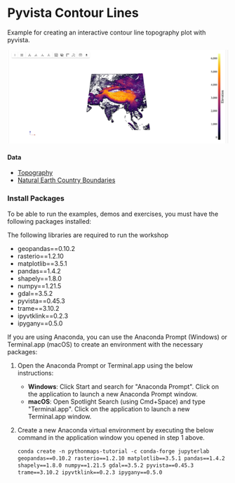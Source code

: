 # Pyvista Contour Lines

Example for creating an interactive contour line topography plot with pyvista. 


![alt text](https://github.com/symmy596/PythonMaps/blob/main/pyvista_contour_lines/resources/output.png) 


#### Data

- [Topography](https://www.ngdc.noaa.gov/mgg/global/relief/ETOPO1/data/bedrock/grid_registered/georeferenced_tiff/)
- [Natural Earth Country Boundaries](https://github.com/nvkelso/natural-earth-vector/blob/master/10m_cultural/ne_10m_admin_0_countries.shps)


### Install Packages

To be able to run the examples, demos and exercises, you must have the following packages installed:

The following libraries are required to run the workshop

- geopandas==0.10.2
- rasterio==1.2.10
- matplotlib==3.5.1
- pandas==1.4.2
- shapely==1.8.0
- numpy==1.21.5
- gdal==3.5.2
- pyvista==0.45.3
- trame==3.10.2
- ipyvtklink==0.2.3
- ipygany==0.5.0

If you are using Anaconda, you can use the Anaconda Prompt (Windows) or Terminal.app (macOS) to create an environment with the necessary packages:

1. Open the Anaconda Prompt or Terminal.app using the below instructions:
    - **Windows**: Click Start and search for "Anaconda Prompt". Click on the application to launch a new Anaconda Prompt window.
    - **macOS**: Open Spotlight Search (using Cmd+Space) and type "Terminal.app". Click on the application to launch a new Terminal.app window.   

2. Create a new Anaconda virtual environment by executing the below command in the application window you opened in step 1 above.

    ```
    conda create -n pythonmaps-tutorial -c conda-forge jupyterlab geopandas==0.10.2 rasterio==1.2.10 matplotlib==3.5.1 pandas==1.4.2 shapely==1.8.0 numpy==1.21.5 gdal==3.5.2 pyvista==0.45.3 trame==3.10.2 ipyvtklink==0.2.3 ipygany==0.5.0
    ```

